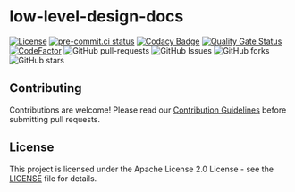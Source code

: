 # low-level-design-docs

[![License](https://img.shields.io/badge/License-Apache_2.0-blue.svg)](https://img.shields.io/github/license/gvatsal60/low-level-design-docs)
[![pre-commit.ci status](https://results.pre-commit.ci/badge/github/gvatsal60/low-level-design-docs/master.svg)](https://results.pre-commit.ci/latest/github/gvatsal60/low-level-design-docs/HEAD)
[![Codacy Badge](https://app.codacy.com/project/badge/Grade/bd8b984057cb4adc97d3aafd3558a06b)](https://app.codacy.com/gh/gvatsal60/low-level-design-docs/dashboard?utm_source=gh&utm_medium=referral&utm_content=&utm_campaign=Badge_grade)
[![Quality Gate Status](https://sonarcloud.io/api/project_badges/measure?project=gvatsal60_low-level-design-docs&metric=alert_status)](https://sonarcloud.io/summary/new_code?id=gvatsal60_low-level-design-docs)
[![CodeFactor](https://www.codefactor.io/repository/github/gvatsal60/low-level-design-docs/badge)](https://www.codefactor.io/repository/github/gvatsal60/low-level-design-docs)
![GitHub pull-requests](https://img.shields.io/github/issues-pr/gvatsal60/low-level-design-docs)
![GitHub Issues](https://img.shields.io/github/issues/gvatsal60/low-level-design-docs)
![GitHub forks](https://img.shields.io/github/forks/gvatsal60/low-level-design-docs)
![GitHub stars](https://img.shields.io/github/stars/gvatsal60/low-level-design-docs)

## Contributing

Contributions are welcome! Please read our
[Contribution Guidelines](https://github.com/gvatsal60/low-level-design-docs/blob/HEAD/CONTRIBUTING.md)
before submitting pull requests.

## License

This project is licensed under the Apache License 2.0 License -
see the [LICENSE](https://github.com/gvatsal60/low-level-design-docs/blob/HEAD/LICENSE)
file for details.
